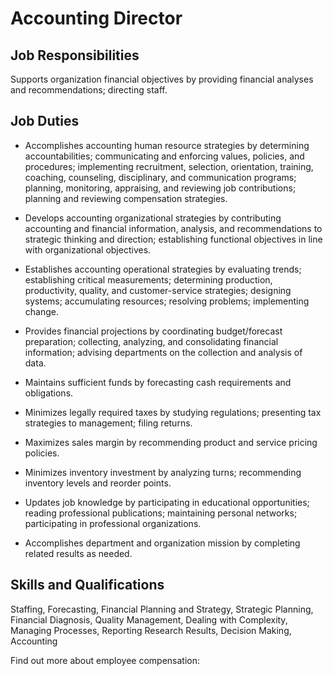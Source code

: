# Accounting Director

## Job Responsibilities

Supports organization financial objectives by providing financial analyses and recommendations; directing staff.

## Job Duties

* Accomplishes accounting human resource strategies by determining accountabilities; communicating and enforcing values, policies, and procedures; implementing recruitment, selection, orientation, training, coaching, counseling, disciplinary, and communication programs; planning, monitoring, appraising, and reviewing job contributions; planning and reviewing compensation strategies.

* Develops accounting organizational strategies by contributing accounting and financial information, analysis, and recommendations to strategic thinking and direction; establishing functional objectives in line with organizational objectives.

* Establishes accounting operational strategies by evaluating trends; establishing critical measurements; determining production, productivity, quality, and customer-service strategies; designing systems; accumulating resources; resolving problems; implementing change.

* Provides financial projections by coordinating budget/forecast preparation; collecting, analyzing, and consolidating financial information; advising departments on the collection and analysis of data.

* Maintains sufficient funds by forecasting cash requirements and obligations.

* Minimizes legally required taxes by studying regulations; presenting tax strategies to management; filing returns.

* Maximizes sales margin by recommending product and service pricing policies.

* Minimizes inventory investment by analyzing turns; recommending inventory levels and reorder points.

* Updates job knowledge by participating in educational opportunities; reading professional publications; maintaining personal networks; participating in professional organizations.

* Accomplishes department and organization mission by completing related results as needed.

## Skills and Qualifications

Staffing, Forecasting, Financial Planning and Strategy, Strategic Planning, Financial Diagnosis, Quality Management, Dealing with Complexity, Managing Processes, Reporting Research Results, Decision Making, Accounting

Find out more about employee compensation:
